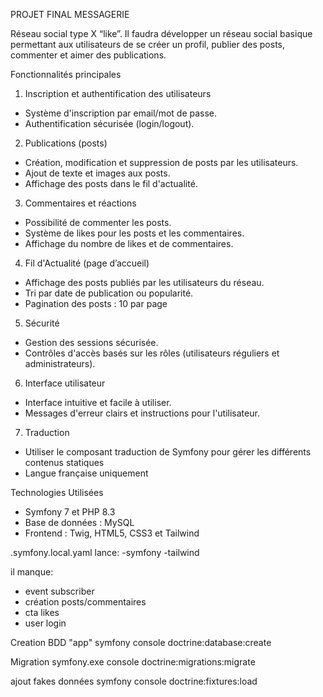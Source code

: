 PROJET FINAL MESSAGERIE

Réseau social type X “like”.
Il faudra développer un réseau social basique permettant aux utilisateurs de se créer un
profil, publier des posts, commenter et aimer des publications.

Fonctionnalités principales

1. Inscription et authentification des utilisateurs
- Système d'inscription par email/mot de passe.
- Authentification sécurisée (login/logout).

2. Publications (posts)
- Création, modification et suppression de posts par les utilisateurs.
- Ajout de texte et images aux posts.
- Affichage des posts dans le fil d'actualité.

3. Commentaires et réactions
- Possibilité de commenter les posts.
- Système de likes pour les posts et les commentaires.
- Affichage du nombre de likes et de commentaires.

4. Fil d'Actualité (page d’accueil)
- Affichage des posts publiés par les utilisateurs du réseau.
- Tri par date de publication ou popularité.
- Pagination des posts : 10 par page

5. Sécurité
- Gestion des sessions sécurisée.
- Contrôles d'accès basés sur les rôles (utilisateurs réguliers et administrateurs).

6. Interface utilisateur
- Interface intuitive et facile à utiliser.
- Messages d'erreur clairs et instructions pour l'utilisateur.

7. Traduction
- Utiliser le composant traduction de Symfony pour gérer les différents contenus
statiques
- Langue française uniquement

Technologies Utilisées
- Symfony 7 et PHP 8.3
- Base de données : MySQL
- Frontend : Twig, HTML5, CSS3 et Tailwind


.symfony.local.yaml lance:
-symfony
-tailwind

il manque:
- event subscriber
- création posts/commentaires
- cta likes
- user login


Creation BDD "app"
symfony console doctrine:database:create

Migration
symfony.exe console doctrine:migrations:migrate

ajout fakes données
symfony console doctrine:fixtures:load